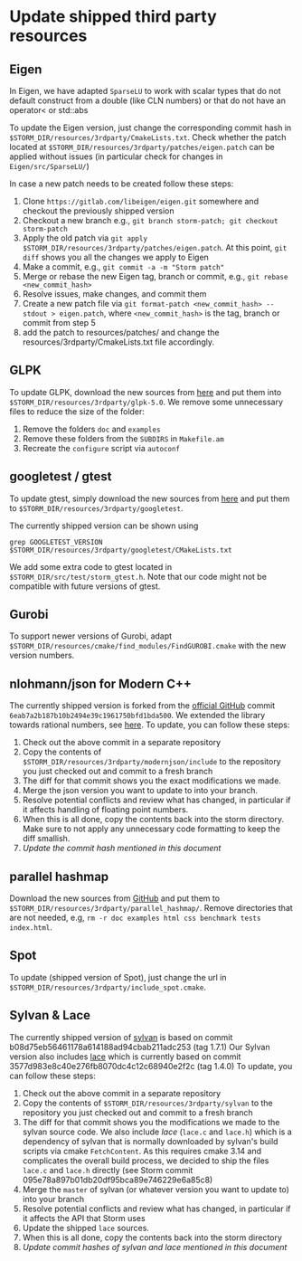# Update shipped third party resources


## Eigen

In Eigen, we have adapted `SparseLU` to work with scalar types that do not default construct from a double (like CLN numbers) or that do not have an operator< or std::abs

To update the Eigen version, just change the corresponding commit hash in `$STORM_DIR/resources/3rdparty/CmakeLists.txt`.
Check whether the patch located at `$STORM_DIR/resources/3rdparty/patches/eigen.patch` can be applied without issues (in particular check for changes in `Eigen/src/SparseLU/`)

In case a new patch needs to be created follow these steps:

1. Clone `https://gitlab.com/libeigen/eigen.git` somewhere and checkout the previously shipped version
2. Checkout a new branch e.g., `git branch storm-patch; git checkout storm-patch`
3. Apply the old patch via `git apply $STORM_DIR/resources/3rdparty/patches/eigen.patch`. At this point, `git diff` shows you all the changes we apply to Eigen
4. Make a commit, e.g., `git commit -a -m "Storm patch"`
5. Merge or rebase the new Eigen tag, branch or commit, e.g., `git rebase <new_commit_hash>`
6. Resolve issues, make changes, and commit them
7. Create a new patch file via `git format-patch <new_commit_hash> --stdout > eigen.patch`, where `<new_commit_hash>` is the tag, branch or commit from step 5
8. add the patch to resources/patches/ and change the resources/3rdparty/CmakeLists.txt file accordingly.


## GLPK

To update GLPK, download the new sources from [here](https://ftp.gnu.org/gnu/glpk/) and put them into `$STORM_DIR/resources/3rdparty/glpk-5.0`.
We remove some unnecessary files to reduce the size of the folder:
1. Remove the folders `doc` and `examples`
2. Remove these folders from the `SUBDIRS` in `Makefile.am`
3. Recreate the `configure` script via `autoconf`


## googletest / gtest

To update gtest, simply download the new sources from [here](https://github.com/google/googletest/releases) and put them to `$STORM_DIR/resources/3rdparty/googletest`.

The currently shipped version can be shown using

```console
grep GOOGLETEST_VERSION $STORM_DIR/resources/3rdparty/googletest/CMakeLists.txt
```

We add some extra code to gtest located in `$STORM_DIR/src/test/storm_gtest.h`. Note that our code might not be compatible with future versions of gtest.


## Gurobi

To support newer versions of Gurobi, adapt `$STORM_DIR/resources/cmake/find_modules/FindGUROBI.cmake` with the new version numbers.


## nlohmann/json for Modern C++

The currently shipped version is forked from the [official GitHub](https://github.com/nlohmann/json) commit `6eab7a2b187b10b2494e39c1961750bfd1bda500`.
We extended the library towards rational numbers, see [here](../resources/3rdparty/modernjson/README_STORM.md).
To update, you can follow these steps:

1. Check out the above commit in a separate repository
2. Copy the contents of `$STORM_DIR/resources/3rdparty/modernjson/include` to the repository you just checked out and commit to a fresh branch
3. The diff for that commit shows you the exact modifications we made.
4. Merge the json version you want to update to into your branch.
5. Resolve potential conflicts and review what has changed, in particular if it affects handling of floating point numbers.
6. When this is all done, copy the contents back into the storm directory. Make sure to not apply any unnecessary code formatting to keep the diff smallish.
7. *Update the commit hash mentioned in this document*


## parallel hashmap

Download the new sources from [GitHub](https://github.com/greg7mdp/parallel-hashmap) and put them to `$STORM_DIR/resources/3rdparty/parallel_hashmap/`.
Remove directories that are not needed, e.g, `rm -r doc examples html css benchmark tests index.html`.


## Spot

To update (shipped version of Spot), just change the url in `$STORM_DIR/resources/3rdparty/include_spot.cmake`.


## Sylvan & Lace

The currently shipped version of [sylvan](https://github.com/trolando/sylvan) is based on commit b08d75eb56461178a614188ad94cbab211adc253 (tag 1.7.1)
Our Sylvan version also includes [lace](https://github.com/trolando/lace) which is currently based on commit 3577d983e8c40e276fb8070dc4c12c68940e2f2c (tag 1.4.0)
To update, you can follow these steps:

1. Check out the above commit in a separate repository
2. Copy the contents of `$STORM_DIR/resources/3rdparty/sylvan` to the repository you just checked out and commit to a fresh branch
3. The diff for that commit shows you the modifications we made to the sylvan source code. 
   We also include *lace* (`lace.c` and `lace.h`) which is a dependency of sylvan that is normally downloaded by sylvan's build scripts via cmake `FetchContent`.
   As this requires cmake 3.14 and complicates the overall build process, we decided to ship the files `lace.c` and `lace.h` directly (see Storm commit 095e78a897b01db20df95bca89e746229e6a85c8)
4. Merge the `master` of sylvan (or whatever version you want to update to) into your branch
5. Resolve potential conflicts and review what has changed, in particular if it affects the API that Storm uses
6. Update the shipped `lace` sources.
7. When this is all done, copy the contents back into the storm directory
8. *Update commit hashes of sylvan and lace mentioned in this document* 
